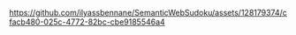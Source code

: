 https://github.com/ilyassbennane/SemanticWebSudoku/assets/128179374/cfacb480-025c-4772-82bc-cbe9185546a4
